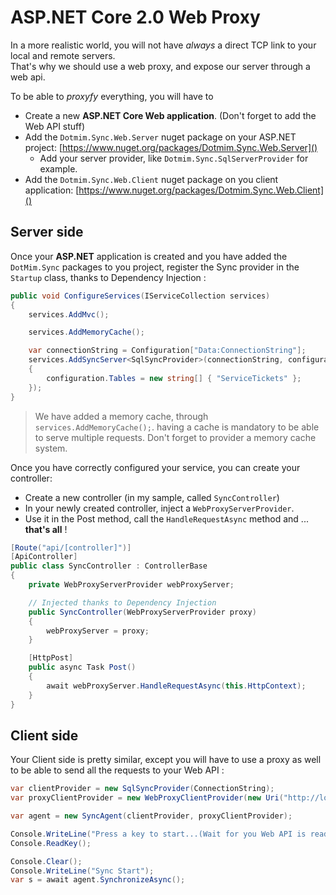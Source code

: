 # ASP.NET Core 2.0 Web Proxy

In a more realistic world, you will not have *always* a direct TCP link to your local and remote servers.  
That's why we should use a web proxy, and expose our server through a web api.   

To be able to *proxyfy* everything, you will have to
* Create a new **ASP.NET Core Web application**. (Don't forget to add the Web API stuff)
* Add the `Dotmim.Sync.Web.Server` nuget package on your ASP.NET project: [https://www.nuget.org/packages/Dotmim.Sync.Web.Server]()
    * Add your server provider, like `Dotmim.Sync.SqlServerProvider` for example.
* Add the `Dotmim.Sync.Web.Client` nuget package on you client application: [https://www.nuget.org/packages/Dotmim.Sync.Web.Client]() 


## Server side

Once your **ASP.NET** application is created and you have added the `DotMim.Sync` packages to you project, register the Sync provider in the `Startup` class, thanks to Dependency Injection :

``` cs
public void ConfigureServices(IServiceCollection services)
{
    services.AddMvc();

    services.AddMemoryCache();

    var connectionString = Configuration["Data:ConnectionString"];
    services.AddSyncServer<SqlSyncProvider>(connectionString, configuration =>
    {
        configuration.Tables = new string[] { "ServiceTickets" };
    });
}
```

> We have added a memory cache, through `services.AddMemoryCache();`. having a cache is mandatory to be able to serve multiple requests. Don't forget to provider a memory cache system.

Once you have correctly configured your service, you can create your controller:

* Create a new controller (in my sample, called `SyncController`)
* In your newly created controller, inject a `WebProxyServerProvider`.   
* Use it in the Post method, call the `HandleRequestAsync` method and ... **that's all** !

``` cs
[Route("api/[controller]")]
[ApiController]
public class SyncController : ControllerBase
{
    private WebProxyServerProvider webProxyServer;

    // Injected thanks to Dependency Injection
    public SyncController(WebProxyServerProvider proxy)
    {
        webProxyServer = proxy;
    }

    [HttpPost]
    public async Task Post()
    {
        await webProxyServer.HandleRequestAsync(this.HttpContext);
    }
}
```

## Client side

Your Client side is pretty similar, except you will have to use a proxy as well to be able to send all the requests to your Web API :

``` cs
var clientProvider = new SqlSyncProvider(ConnectionString);
var proxyClientProvider = new WebProxyClientProvider(new Uri("http://localhost:56782/api/sync"));

var agent = new SyncAgent(clientProvider, proxyClientProvider);

Console.WriteLine("Press a key to start...(Wait for you Web API is ready) ");
Console.ReadKey();

Console.Clear();
Console.WriteLine("Sync Start");
var s = await agent.SynchronizeAsync();
```
